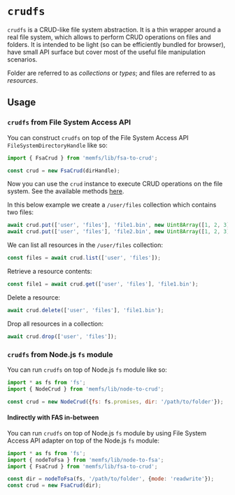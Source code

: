 # `crudfs`

`crudfs` is a CRUD-like file system abstraction. It is a thin wrapper around a
real file system, which allows to perform CRUD operations on files and folders.
It is intended to be light (so can be efficiently bundled for browser),
have small API surface but cover most of the useful file manipulation scenarios.

Folder are referred to as *collections* or *types*; and files are referred to as *resources*.


## Usage


### `crudfs` from File System Access API

You can construct `crudfs` on top of the File System Access API `FileSystemDirectoryHandle` like so:

```js
import { FsaCrud } from 'memfs/lib/fsa-to-crud';

const crud = new FsaCrud(dirHandle);
```

Now you can use the `crud` instance to execute CRUD operations on the file system.
See the available methods [here](../../src/crud/types.ts).

In this below example we create a `/user/files` collection which contains two files:

```js
await crud.put(['user', 'files'], 'file1.bin', new Uint8Array([1, 2, 3]));
await crud.put(['user', 'files'], 'file2.bin', new Uint8Array([1, 2, 3]));
```

We can list all resources in the `/user/files` collection:

```js
const files = await crud.list(['user', 'files']);
```

Retrieve a resource contents:

```js
const file1 = await crud.get(['user', 'files'], 'file1.bin');
```

Delete a resource:

```js
await crud.delete(['user', 'files'], 'file1.bin');
```

Drop all resources in a collection:

```js
await crud.drop(['user', 'files']);
```


### `crudfs` from Node.js `fs` module

You can run `crudfs` on top of Node.js `fs` module like so:

```js
import * as fs from 'fs';
import { NodeCrud } from 'memfs/lib/node-to-crud';

const crud = new NodeCrud({fs: fs.promises, dir: '/path/to/folder'});
```


#### Indirectly with FAS in-between

You can run `crudfs` on top of Node.js `fs` module by using File System Access API
adapter on top of the  Node.js `fs` module:

```js
import * as fs from 'fs';
import { nodeToFsa } from 'memfs/lib/node-to-fsa';
import { FsaCrud } from 'memfs/lib/fsa-to-crud';

const dir = nodeToFsa(fs, '/path/to/folder', {mode: 'readwrite'});
const crud = new FsaCrud(dir);
```
